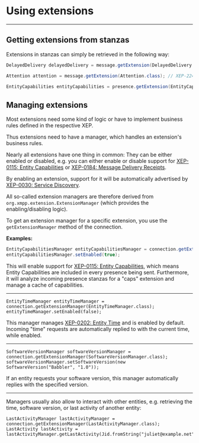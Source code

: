 # Using extensions
---

## Getting extensions from stanzas

Extensions in stanzas can simply be retrieved in the following way:

```java
DelayedDelivery delayedDelivery = message.getExtension(DelayedDelivery.class); // XEP-203
```
```java
Attention attention = message.getExtension(Attention.class); // XEP-224
```
```java
EntityCapabilities entityCapabilities = presence.getExtension(EntityCapabilities.class); // XEP-115
```

## Managing extensions

Most extensions need some kind of logic or have to implement business rules defined in the respective XEP.

Thus extensions need to have a manager, which handles an extension's business rules.

Nearly all extensions have one thing in common: They can be either enabled or disabled, e.g. you can either enable or disable
support for [XEP-0115: Entity Capabilities](http://xmpp.org/extensions/xep-0115.html) or [XEP-0184: Message Delivery Receipts](http://xmpp.org/extensions/xep-0184.html).

By enabling an extension, support for it will be automatically advertised by [XEP-0030: Service Discovery](http://xmpp.org/extensions/xep-0030.html).

All so-called extension managers are therefore derived from ```org.xmpp.extension.ExtensionManager``` (which provides the enabling/disabling logic).

To get an extension manager for a specific extension, you use the ```getExtensionManager``` method of the connection.

**Examples:**

```java
EntityCapabilitiesManager entityCapabilitiesManager = connection.getExtensionManager(EntityCapabilitiesManager.class);
entityCapabilitiesManager.setEnabled(true);
```

This will enable support for [XEP-0115: Entity Capabilities](http://xmpp.org/extensions/xep-0115.html), which means Entity Capabilities are included in every presence being sent.
Furthermore, it will analyze incoming presence stanzas for a "caps" extension and manage a cache of capabilities.

---

```
EntityTimeManager entityTimeManager = connection.getExtensionManager(EntityTimeManager.class);
entityTimeManager.setEnabled(false);
```

This manager manages [XEP-0202: Entity Time](http://xmpp.org/extensions/xep-0202.html) and is enabled by default.
Incoming "time" requests are automatically replied to with the current time, while enabled.

---

```
SoftwareVersionManager softwareVersionManager = connection.getExtensionManager(SoftwareVersionManager.class);
softwareVersionManager.setSoftwareVersion(new SoftwareVersion("Babbler", "1.0"));
```

If an entity requests your software version, this manager automatically replies with the specified version.

---

Managers usually also allow to interact with other entities, e.g. retrieving the time, software version, or last activity of another entity:

```
LastActivityManager lastActivityManager = connection.getExtensionManager(LastActivityManager.class);
LastActivity lastActivity = lastActivityManager.getLastActivity(Jid.fromString("juliet@example.net"));
```
